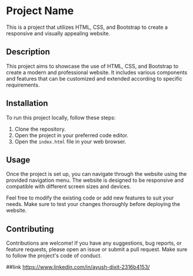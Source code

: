 # Project Name

This is a project that utilizes HTML, CSS, and Bootstrap to create a responsive and visually appealing website.


## Description

This project aims to showcase the use of HTML, CSS, and Bootstrap to create a modern and professional website. It includes various components and features that can be customized and extended according to specific requirements.

## Installation

To run this project locally, follow these steps:

1. Clone the repository.
2. Open the project in your preferred code editor.
3. Open the `index.html` file in your web browser.

## Usage

Once the project is set up, you can navigate through the website using the provided navigation menu. The website is designed to be responsive and compatible with different screen sizes and devices.

Feel free to modify the existing code or add new features to suit your needs. Make sure to test your changes thoroughly before deploying the website.

## Contributing

Contributions are welcome! If you have any suggestions, bug reports, or feature requests, please open an issue or submit a pull request. Make sure to follow the project's code of conduct.

##link
     https://www.linkedin.com/in/ayush-dixit-2316b4153/

